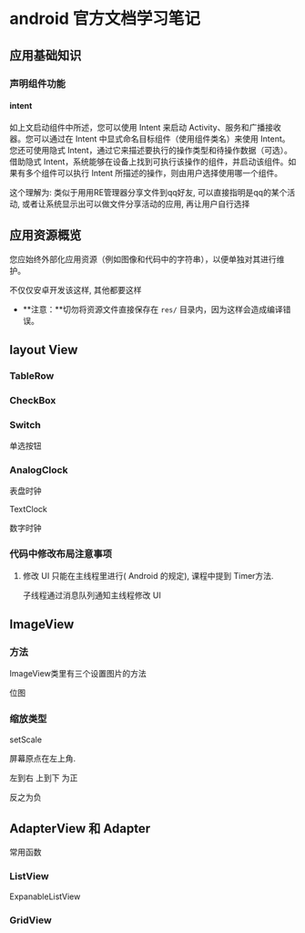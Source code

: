 # android 官方文档学习笔记

## 应用基础知识

### 声明组件功能

#### intent

如上文启动组件中所述，您可以使用 Intent 来启动 Activity、服务和广播接收器。您可以通过在 Intent 中显式命名目标组件（使用组件类名）来使用 Intent。您还可使用隐式 Intent，通过它来描述要执行的操作类型和待操作数据（可选）。借助隐式 Intent，系统能够在设备上找到可执行该操作的组件，并启动该组件。如果有多个组件可以执行 Intent 所描述的操作，则由用户选择使用哪一个组件。

这个理解为: 类似于用用RE管理器分享文件到qq好友, 可以直接指明是qq的某个活动, 或者让系统显示出可以做文件分享活动的应用, 再让用户自行选择

## 应用资源概览

您应始终外部化应用资源（例如图像和代码中的字符串），以便单独对其进行维护。

不仅仅安卓开发该这样, 其他都要这样

- **注意：**切勿将资源文件直接保存在 `res/` 目录内，因为这样会造成编译错误。





## layout View

### TableRow  

### CheckBox

### Switch

单选按钮

### AnalogClock

表盘时钟

TextClock

数字时钟

### 代码中修改布局注意事项

1. 修改 UI 只能在主线程里进行( Android 的规定), 课程中提到 Timer方法.

   子线程通过消息队列通知主线程修改 UI

## ImageView

### 方法 

ImageView类里有三个设置图片的方法

位图

### 缩放类型

setScale

屏幕原点在左上角. 

左到右 上到下 为正

反之为负

## AdapterView  和 Adapter

常用函数

### ListView

ExpanableListView

### GridView

